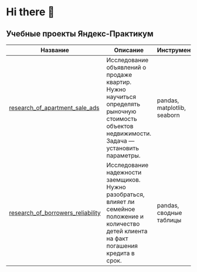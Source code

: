 # Hi there 👋

## Учебные проекты Яндекс-Практикум

Название | Описание | Инструменты 
--- | --- | --- 
[research_of_apartment_sale_ads](https://github.com/Olsh23/research_of_apartment_sale_ads) | Исследование объявлений о продаже квартир. Нужно научиться определять рыночную стоимость объектов недвижимости. Задача — установить параметры. | pandas, matplotlib, seaborn
[research_of_borrowers_reliability](https://github.com/Olsh23/research_of_borrowers_reliability) | Исследование надежности заемщиков. Нужно разобраться, влияет ли семейное положение и количество детей клиента на факт погашения кредита в срок. | pandas, сводные таблицы 

